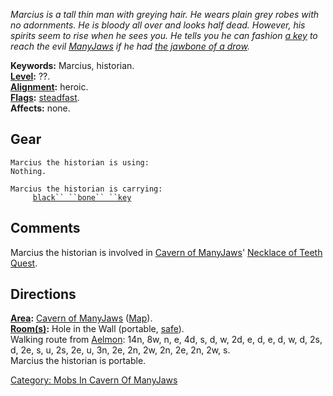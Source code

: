 *Marcius is a tall thin man with greying hair. He wears plain grey robes
with no adornments. He is bloody all over and looks half dead. However,
his spirits seem to rise when he sees you. He tells you he can fashion
[a key](Black_Bone_Key "wikilink") to reach the evil
[ManyJaws](ManyJaws "wikilink") if he had [the jawbone of a
drow](Jaw_Bone "wikilink").*

**Keywords:** Marcius, historian.  
**[Level](Level "wikilink"):** ??.  
**[Alignment](Alignment "wikilink"):** heroic.  
**[Flags](:Category:_Mob_Types "wikilink"):**
[steadfast](Sentinel_Mobs "wikilink").  
**Affects:** none.  

## Gear

`Marcius the historian is using:`  
`Nothing.`

`Marcius the historian is carrying:`  
`     `[`black`` ``bone`` ``key`](Black_Bone_Key "wikilink")

## Comments

Marcius the historian is involved in [Cavern of
ManyJaws](:Category:_Cavern_Of_ManyJaws "wikilink")' [Necklace of Teeth
Quest](Necklace_Of_Teeth_Quest "wikilink").

## Directions

**[Area](:Category:_Areas "wikilink"):** [Cavern of
ManyJaws](:Category:_Cavern_Of_ManyJaws "wikilink")
([Map](Cavern_Of_ManyJaws_Map "wikilink")).  
**[Room(s)](:Category:_Rooms "wikilink"):** Hole in the Wall (portable,
[safe](Safe_Rooms "wikilink")).  
Walking route from [Aelmon](Aelmon "wikilink"): 14n, 8w, n, e, 4d, s, d,
w, 2d, e, d, e, d, w, d, 2s, d, 2e, s, u, 2s, 2e, u, 3n, 2e, 2n, 2w, 2n,
2e, 2n, 2w, s.  
Marcius the historian is portable.  

[Category: Mobs In Cavern Of
ManyJaws](Category:_Mobs_In_Cavern_Of_ManyJaws "wikilink")
